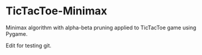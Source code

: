 # TicTacToe-Minimax
Minimax algorithm with alpha-beta pruning applied to TicTacToe game using Pygame.

Edit for testing git.

